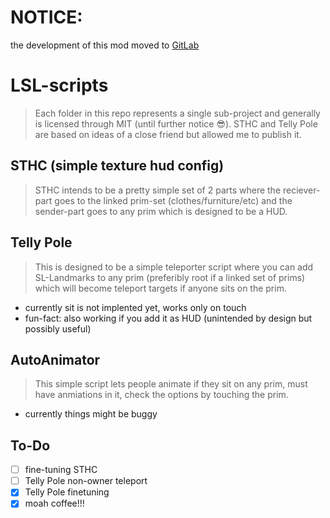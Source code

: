 # NOTICE:
the development of this mod moved to [GitLab](https://gitlab.com/LouisCyfer/LSL-scripts)

# LSL-scripts
> Each folder in this repo represents a single sub-project and generally is licensed through MIT (until further notice :sunglasses:). STHC and Telly Pole are based on ideas of a close friend but allowed me to publish it.


## STHC (simple texture hud config)
> STHC intends to be a pretty simple set of 2 parts where the reciever-part goes to the linked prim-set (clothes/furniture/etc) and the sender-part goes to any prim which is designed to be a HUD.


## Telly Pole
> This is designed to be a simple teleporter script where you can add SL-Landmarks to any prim (preferibly root if a linked set of prims) which will become teleport targets if anyone sits on the prim.
- currently sit is not implented yet, works only on touch
- fun-fact: also working if you add it as HUD (unintended by design but possibly useful)


## AutoAnimator
> This simple script lets people animate if they sit on any prim, must have anmiations in it, check the options by touching the prim.
- currently things might be buggy


## To-Do
- [ ] fine-tuning STHC
- [ ] Telly Pole non-owner teleport
- [X] Telly Pole finetuning
- [X] moah coffee!!!
